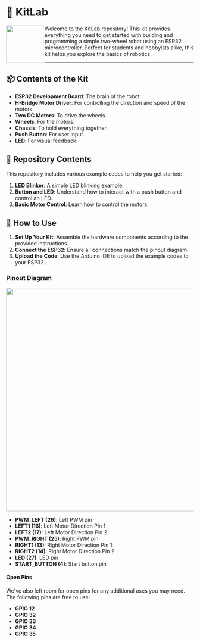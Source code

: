 # 🚀 KitLab

<img align="left" src="https://github.com/RAS-IEEE-Universidad-de-Guanajuato/KitLab/assets/84588180/e64f0dec-2b29-4dd2-8158-4d3a021f3979" width="100">

Welcome to the KitLab repository! This kit provides everything you need to get started with building and programming a simple two-wheel robot using an ESP32 microcontroller. Perfect for students and hobbyists alike, this kit helps you explore the basics of robotics.

---

## 📦 Contents of the Kit

- **ESP32 Development Board**: The brain of the robot.
- **H-Bridge Motor Driver**: For controlling the direction and speed of the motors.
- **Two DC Motors**: To drive the wheels.
- **Wheels**: For the motors.
- **Chassis**: To hold everything together.
- **Push Button**: For user input.
- **LED**: For visual feedback.

## 📝 Repository Contents

This repository includes various example codes to help you get started:

1. **LED Blinker**: A simple LED blinking example.
2. **Button and LED**: Understand how to interact with a push button and control an LED.
3. **Basic Motor Control**: Learn how to control the motors.

## 📖 How to Use

1. **Set Up Your Kit**: Assemble the hardware components according to the provided instructions.
2. **Connect the ESP32**: Ensure all connections match the pinout diagram.
3. **Upload the Code**: Use the Arduino IDE to upload the example codes to your ESP32.

### Pinout Diagram

<p align="center">
  <img width="600" src="https://github.com/RAS-IEEE-Universidad-de-Guanajuato/KitLab/assets/84588180/c453041f-ed3d-412f-99be-b922f5d6133d">
</p>

- **PWM_LEFT (26)**: Left PWM pin
- **LEFT1 (16)**: Left Motor Direction Pin 1
- **LEFT2 (17)**: Left Motor Direction Pin 2
- **PWM_RIGHT (25)**: Right PWM pin
- **RIGHT1 (13)**: Right Motor Direction Pin 1
- **RIGHT2 (14)**: Right Motor Direction Pin 2
- **LED (27)**: LED pin
- **START_BUTTON (4)**: Start button pin

#### Open Pins

We've also left room for open pins for any additional uses you may need. The following pins are free to use:

- **GPIO 12**
- **GPIO 32**
- **GPIO 33**
- **GPIO 34**
- **GPIO 35**
